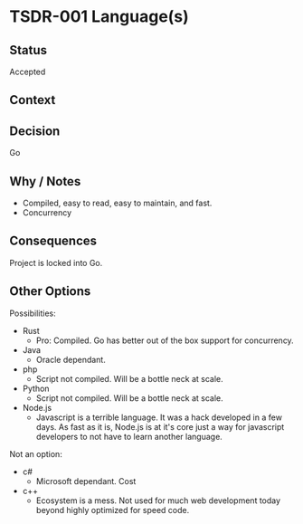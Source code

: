 # TSDR-001 Language(s) 

## Status

Accepted

## Context



## Decision

Go


## Why / Notes

  - Compiled, easy to read, easy to maintain, and fast.
  - Concurrency

## Consequences

Project is locked into Go.

## Other Options

Possibilities:
- Rust
  - Pro: Compiled. Go has better out of the box support for concurrency.
- Java
  - Oracle dependant.
- php
  - Script not compiled. Will be a bottle neck at scale.
- Python
  - Script not compiled. Will be a bottle neck at scale.
- Node.js
  - Javascript is a terrible language. It was a hack developed in a few days. As
    fast as it is, Node.js is at it's core just a way for javascript developers
    to not have to learn another language.

Not an option:
- c#
  - Microsoft dependant. Cost
- c++
  - Ecosystem is a mess. Not used for much web development today beyond highly
    optimized for speed code.
